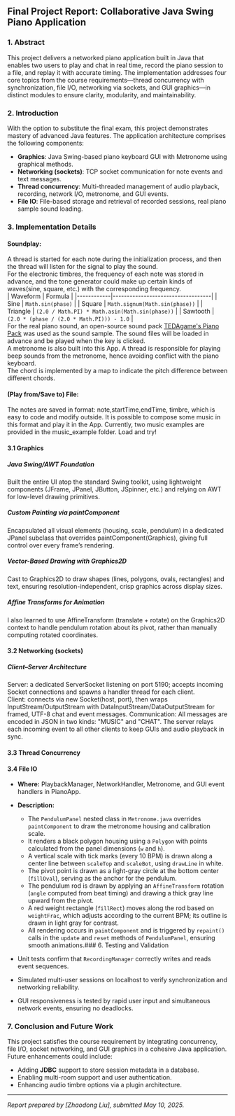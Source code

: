 ## Final Project Report: Collaborative Java Swing Piano Application

### 1. Abstract

This project delivers a networked piano application built in Java that enables two users to play and chat in real time, record the piano session to a file, and replay it with accurate timing. The implementation addresses four core topics from the course requirements—thread concurrency with synchronization, file I/O, networking via sockets, and GUI graphics—in distinct modules to ensure clarity, modularity, and maintainability.

### 2. Introduction

With the option to substitute the final exam, this project demonstrates mastery of advanced Java features. The application architecture comprises the following components:

* **Graphics**: Java Swing-based piano keyboard GUI with Metronome using graphical methods.
* **Networking (sockets)**: TCP socket communication for note events and text messages.
* **Thread concurrency**: Multi-threaded management of audio playback, recording, network I/O, metronome, and GUI events.
* **File IO**: File-based storage and retrieval of recorded sessions, real piano sample sound loading.



### 3. Implementation Details
#### Soundplay: 
A thread is started for each note during the initialization process, and then the thread will listen for the signal to play the sound.
<br>
For the electronic timbres, the frequency of each note was stored in advance, and the tone generator could make up certain kinds of waves(sine, square, etc.) with the corresponding frequency. 
<br>
  | Waveform   | Formula                          |
  |------------|-----------------------------------|
  | Sine       | `Math.sin(phase)`                 |
  | Square     | `Math.signum(Math.sin(phase))`     |
  | Triangle   | `(2.0 / Math.PI) * Math.asin(Math.sin(phase))` |
  | Sawtooth   | `(2.0 * (phase / (2.0 * Math.PI))) - 1.0` |
<br>
For the real piano sound, an open-source sound pack [TEDAgame's Piano Pack](https://freesound.org/people/TEDAgame/packs/25405/) was used as the sound sample. The sound files will be loaded in advance and be played when the key is clicked. 
<br>
A metronome is also built into this App. A thread is responsible for playing beep sounds from the metronome, hence avoiding conflict with the piano keyboard.
<br>
The chord is implemented by a map to indicate the pitch difference between different chords.

#### (Play from/Save to) File:
The notes are saved in format: note,startTime,endTime, timbre, which is easy to code and modify outside. It is possible to compose some music in this format and play it in the App. Currently, two music examples are provided in the music_example folder. Load and try!
#### 3.1 Graphics
##### Java Swing/AWT Foundation
Built the entire UI atop the standard Swing toolkit, using lightweight components (JFrame, JPanel, JButton, JSpinner, etc.) and relying on AWT for low-level drawing primitives.
##### Custom Painting via paintComponent
Encapsulated all visual elements (housing, scale, pendulum) in a dedicated JPanel subclass that overrides paintComponent(Graphics), giving full control over every frame’s rendering.
##### Vector-Based Drawing with Graphics2D
Cast to Graphics2D to draw shapes (lines, polygons, ovals, rectangles) and text, ensuring resolution-independent, crisp graphics across display sizes.
##### Affine Transforms for Animation
I also learned to use AffineTransform (translate + rotate) on the Graphics2D context to handle pendulum rotation about its pivot, rather than manually computing rotated coordinates.

#### 3.2 Networking (sockets)
##### Client–Server Architecture
Server: a dedicated ServerSocket listening on port 5190; accepts incoming Socket connections and spawns a handler thread for each client.
<br>
Client: connects via new Socket(host, port), then wraps InputStream/OutputStream with DataInputStream/DataOutputStream for framed, UTF-8 chat and event messages.
Communication: All messages are encoded in JSON in two kinds: "MUSIC" and "CHAT". The server relays each incoming event to all other clients to keep GUIs and audio playback in sync.

#### 3.3 Thread Concurrency
#### 3.4 File IO

* **Where:** PlaybackManager, NetworkHandler, Metronome, and GUI event handlers in PianoApp.
* **Description:**

  * The `PendulumPanel` nested class in `Metronome.java` overrides `paintComponent` to draw the metronome housing and calibration scale.
  * It renders a black polygon housing using a `Polygon` with points calculated from the panel dimensions (`w` and `h`).
  * A vertical scale with tick marks (every 10 BPM) is drawn along a center line between `scaleTop` and `scaleBot`, using `drawLine` in white.
  * The pivot point is drawn as a light-gray circle at the bottom center (`fillOval`), serving as the anchor for the pendulum.
  * The pendulum rod is drawn by applying an `AffineTransform` rotation (`angle` computed from beat timing) and drawing a thick gray line upward from the pivot.
  * A red weight rectangle (`fillRect`) moves along the rod based on `weightFrac`, which adjusts according to the current BPM; its outline is drawn in light gray for contrast.
  * All rendering occurs in `paintComponent` and is triggered by `repaint()` calls in the `update` and `reset` methods of `PendulumPanel`, ensuring smooth animations.### 6. Testing and Validation
* Unit tests confirm that `RecordingManager` correctly writes and reads event sequences.
* Simulated multi-user sessions on localhost to verify synchronization and networking reliability.
* GUI responsiveness is tested by rapid user input and simultaneous network events, ensuring no deadlocks.

### 7. Conclusion and Future Work

This project satisfies the course requirement by integrating concurrency, file I/O, socket networking, and GUI graphics in a cohesive Java application. Future enhancements could include:

* Adding **JDBC** support to store session metadata in a database.
* Enabling multi-room support and user authentication.
* Enhancing audio timbre options via a plugin architecture.

---

*Report prepared by \[Zhaodong Liu], submitted May 10, 2025.*
